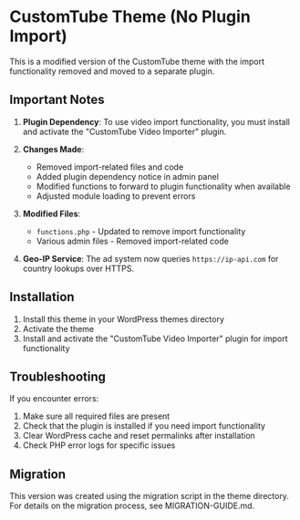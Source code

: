 # CustomTube Theme (No Plugin Import)

This is a modified version of the CustomTube theme with the import functionality removed and moved to a separate plugin.

## Important Notes

1. **Plugin Dependency**: To use video import functionality, you must install and activate the "CustomTube Video Importer" plugin.

2. **Changes Made**:
   - Removed import-related files and code
   - Added plugin dependency notice in admin panel
   - Modified functions to forward to plugin functionality when available
   - Adjusted module loading to prevent errors

3. **Modified Files**:
   - `functions.php` - Updated to remove import functionality
   - Various admin files - Removed import-related code
4. **Geo-IP Service**: The ad system now queries `https://ip-api.com` for
   country lookups over HTTPS.

## Installation

1. Install this theme in your WordPress themes directory
2. Activate the theme
3. Install and activate the "CustomTube Video Importer" plugin for import functionality

## Troubleshooting

If you encounter errors:

1. Make sure all required files are present
2. Check that the plugin is installed if you need import functionality
3. Clear WordPress cache and reset permalinks after installation
4. Check PHP error logs for specific issues

## Migration

This version was created using the migration script in the theme directory. For details on the migration process, see MIGRATION-GUIDE.md.